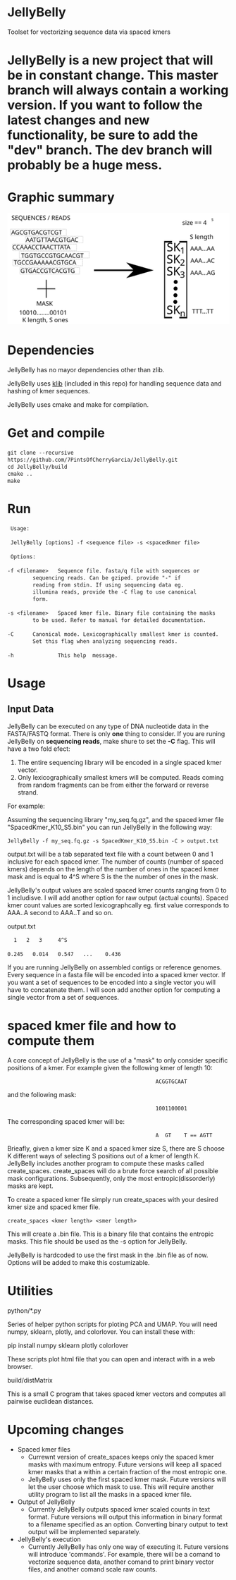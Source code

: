 # JellyBelly
Toolset for vectorizing sequence data via spaced kmers

# JellyBelly is a new project that will be in constant change. This master branch will always contain a working version. If you want to follow the latest changes and new functionality, be sure to add the "dev" branch. The dev branch will probably be a huge mess.

# Graphic summary

![graphsum](/misc/graphsum.svg)

# Dependencies
  JellyBelly has no mayor dependencies other than zlib.
  
  JellyBelly uses [klib](https://github.com/attractivechaos/klib) (included in this repo) for handling sequence data and hashing of kmer sequences.
  
  JellyBelly uses cmake and make for compilation.

# Get and compile
    git clone --recursive https://github.com/7PintsOfCherryGarcia/JellyBelly.git
    cd JellyBelly/build
    cmake ..
    make


# Run

     Usage:

	 JellyBelly [options] -f <sequence file> -s <spacedkmer file>

     Options:

    -f <filename>	Sequence file. fasta/q file with sequences or
	  		sequencing reads. Can be gziped. provide "-" if
	  		reading from stdin. If using sequencing data eg.
	  		illumina reads, provide the -C flag to use canonical
	  		form.

    -s <filename>	Spaced kmer file. Binary file containing the masks
	  		to be used. Refer to manual for detailed documentation.

    -C 		Canonical mode. Lexicographically smallest kmer is counted.
	  		Set this flag when analyzing sequencing reads.

    -h 		        This help  message.

# Usage

## Input Data
  JellyBelly can be executed on any type of DNA nucleotide data in the FASTA/FASTQ format. There is only **one** thing to consider. If you are runing JellyBelly on **sequencing reads**, make shure to set the **-C** flag. This will have a two fold efect:
  
  1. The entire sequencing library will be encoded in a single spaced kmer vector.
  1. Only lexicographically smallest kmers will be computed. Reads coming from random fragments can be from either the forward or reverse strand.
  
  For example:
  
  Assuming the sequencing library "my_seq.fq.gz", and the spaced kmer file "SpacedKmer_K10_S5.bin" you can run JellyBelly in the following way:
    
    JellyBelly -f my_seq.fq.gz -s SpacedKmer_K10_S5.bin -C > output.txt
  
  output.txt will be a tab separated text file with a count between 0 and 1 inclusive for each spaced kmer. The number of counts (number of spaced kmers) depends on the length of the number of ones in the spaced kmer mask and is equal to 4^S where S is the the number of ones in the mask.
  
  JellyBelly's output values are scaled spaced kmer counts ranging from 0 to 1 includisve. I will add another option for raw output (actual counts). Spaced kmer count values are sorted lexicographcally eg. first value corresponds to AAA..A second to AAA..T and so on.
  
  output.txt
  
      1	  2	  3	  	4^S
    
    0.245	0.014	0.547	...    0.436
  
  If you are running JellyBelly on assembled contigs or reference genomes. Every sequence in a fasta file will be encoded into a spaced kmer vector. If you want a set of sequences to be encoded into a single vector you will have to concatenate them. I will soon add another option for computing a single vector from a set of sequences.
  
  


# spaced kmer file and how to compute them
  A core concept of JellyBelly is the use of a "mask" to only consider specific positions of a kmer. For example given the following kmer of length 10:
  
                                                   ACGGTGCAAT
						   
  and the following mask:
  
                                                   1001100001
						   
  The corresponding spaced kmer will be:
  
                                                   A  GT    T == AGTT

Brieafly, given a kmer size K and a spaced kmer size S, there are S choose K different ways of selecting S positions out of a kmer of length K. JellyBelly includes another program to compute these masks called create_spaces. create_spaces will do a brute force search of all possible mask configurations. Subsequently, only the most entropic(dissorderly) masks are kept.

To create a spaced kmer file simply run create_spaces with your desired kmer size and spaced kmer file.

    create_spaces <kmer length> <smer length>
	
This will create a .bin file. This is a binary file that contains the entropic masks. This file should be used as the -s option for JellyBelly.

JellyBelly is hardcoded to use the first mask in the .bin file as of now. Options will be added to make this costumizable.

# Utilities

python/\*.py

Series of helper python scripts for ploting PCA and UMAP. You will need numpy, sklearn, plotly, and colorlover. You can install these with:

pip install numpy sklearn plotly colorlover

These scripts plot html file that you can open and interact with in a web browser.

build/distMatrix

This is a small C program that takes spaced kmer vectors and computes all pairwise euclidean distances.

# Upcoming changes

* Spaced kmer files
    * Currewnt version of create_spaces keeps only the spaced kmer masks with maximum entropy. Future versions will keep all spaced kmer masks that a within a certain fraction of the most entropic one.
    * JellyBelly uses only the first spaced kmer mask. Future versions will let the user choose which mask to use. This will require another utility program to list all the masks in a spaced kmer file.
* Output of JellyBelly
    * Currently JellyBelly outputs spaced kmer scaled counts in text format. Future versions will output this information in binary format to a filename specified as an option. Converting binary output to text output will be implemented separately.
* JellyBelly's execution
    * Currently JellyBelly has only one way of executing it. Future versions will introduce 'commands'. For example, there will be a comand to vectorize sequence data, another comand to print binary vector files, and another comand scale raw counts.
